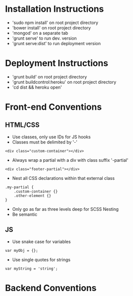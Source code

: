 Installation Instructions
=====================
- 'sudo npm install' on root project directory
- 'bower install' on root project directory
- 'mongod' on a separate tab
- 'grunt serve' to run dev. version
- 'grunt serve:dist' to run deployment version

Deployment Instructions
=====================
- 'grunt build' on root project directory
- 'grunt buildcontrol:heroku' on root project directory
- 'cd dist && heroku open'

Front-end Conventions
=====================
HTML/CSS
---------------------
- Use classes, only use IDs for JS hooks
- Classes must be delimited by '-'
```
<div class="custom-container"></div>
```

- Always wrap a partial with a div with class suffix '-partial'
```
<div class="footer-partial"></div>
```
- Nest all CSS declarations within that external class
```
.my-partial {
	.custom-container {}
	.other-element {}
}
```

- Only go as far as three levels deep for SCSS Nesting
- Be semantic

JS
---------------------
- Use snake case for variables
```
var myObj = {};
```
- Use single quotes for strings
```
var myString = 'string';
```


Backend Conventions
=====================
